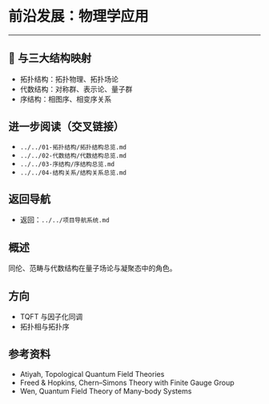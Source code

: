 # 前沿发展：物理学应用

---

## 🔄 与三大结构映射

- 拓扑结构：拓扑物理、拓扑场论
- 代数结构：对称群、表示论、量子群
- 序结构：相图序、相变序关系

## 进一步阅读（交叉链接）

- `../../01-拓扑结构/拓扑结构总览.md`
- `../../02-代数结构/代数结构总览.md`
- `../../03-序结构/序结构总览.md`
- `../../04-结构关系/结构关系总览.md`

## 返回导航

- 返回：`../../项目导航系统.md`

## 概述

同伦、范畴与代数结构在量子场论与凝聚态中的角色。

## 方向

- TQFT 与因子化同调
- 拓扑相与拓扑序

## 参考资料

- Atiyah, Topological Quantum Field Theories
- Freed & Hopkins, Chern–Simons Theory with Finite Gauge Group
- Wen, Quantum Field Theory of Many-body Systems
